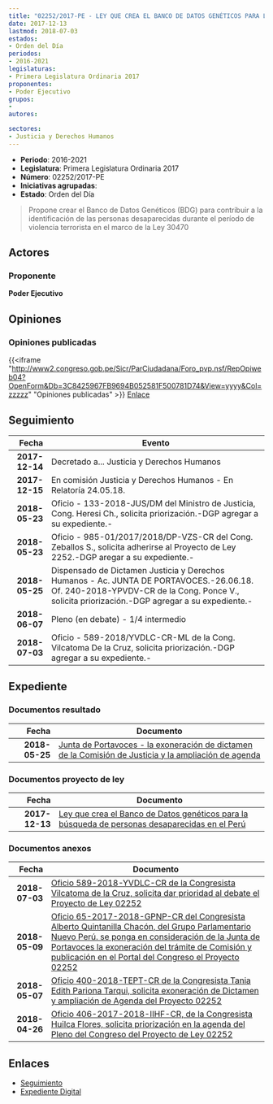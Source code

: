 ```yaml
---
title: "02252/2017-PE - LEY QUE CREA EL BANCO DE DATOS GENÉTICOS PARA LA BÚSQUEDA DE PERSONAS DESAPARECIDAS EN EL PERÚ"
date: 2017-12-13
lastmod: 2018-07-03
estados:
- Orden del Día
periodos:
- 2016-2021
legislaturas:
- Primera Legislatura Ordinaria 2017
proponentes:
- Poder Ejecutivo
grupos:
- 
autores:

sectores:
- Justicia y Derechos Humanos
---
```

- **Periodo**: 2016-2021
- **Legislatura**: Primera Legislatura Ordinaria 2017
- **Número**: 02252/2017-PE
- **Iniciativas agrupadas**: 
- **Estado**: Orden del Día

> Propone crear el Banco de Datos Genéticos (BDG) para contribuir a la identificación de las personas desaparecidas durante el período de violencia terrorista en el marco de la Ley 30470


## Actores

### Proponente

**Poder Ejecutivo**

## Opiniones

### Opiniones publicadas

{{<iframe "http://www2.congreso.gob.pe/Sicr/ParCiudadana/Foro_pvp.nsf/RepOpiweb04?OpenForm&Db=3C8425967FB9694B052581F500781D74&View=yyyy&Col=zzzzz" "Opiniones publicadas" >}}
[Enlace](http://www2.congreso.gob.pe/Sicr/ParCiudadana/Foro_pvp.nsf/RepOpiweb04?OpenForm&Db=3C8425967FB9694B052581F500781D74&View=yyyy&Col=zzzzz)


## Seguimiento

| Fecha | Evento |
|------:|--------|
| **2017-12-14** | Decretado a... Justicia y Derechos Humanos |
| **2017-12-15** | En comisión Justicia y Derechos Humanos - En Relatoría 24.05.18. |
| **2018-05-23** | Oficio - 133-2018-JUS/DM del Ministro de Justicia, Cong. Heresi Ch., solicita priorización.-DGP agregar a su expediente.- |
| **2018-05-23** | Oficio - 985-01/2017/2018/DP-VZS-CR del Cong. Zeballos S., solicita adherirse al Proyecto de Ley 2252.-DGP aregar a su expediente.- |
| **2018-05-25** | Dispensado de Dictamen Justicia y Derechos Humanos - Ac. JUNTA DE PORTAVOCES.-26.06.18. Of. 240-2018-YPVDV-CR de la Cong. Ponce V., solicita priorización.-DGP agregar a su expediente.- |
| **2018-06-07** | Pleno (en debate) - 1/4 intermedio |
| **2018-07-03** | Oficio - 589-2018/YVDLC-CR-ML de la Cong. Vilcatoma De la Cruz, solicita priorización.-DGP agregar a su expediente.- |

## Expediente

### Documentos resultado

| Fecha | Documento |
|------:|-----------|
| **2018-05-25** | [Junta de Portavoces - la exoneración de dictamen de la Comisión de Justicia y la ampliación de agenda](http://www.leyes.congreso.gob.pe/Documentos/2016_2021/Acuerdos/Junta_Portavoces/AJP0225220180525.pdf) |

### Documentos proyecto de ley

| Fecha | Documento |
|------:|-----------|
| **2017-12-13** | [Ley que crea el Banco de Datos genéticos para la búsqueda de personas desaparecidas en el Perú](http://www.leyes.congreso.gob.pe/Documentos/2016_2021/Proyectos_de_Ley_y_de_Resoluciones_Legislativas/PL0225220171213.pdf) |

### Documentos anexos

| Fecha | Documento |
|------:|-----------|
| **2018-07-03** | [Oficio 589-2018-YVDLC-CR de la Congresista Vilcatoma de la Cruz, solicita dar prioridad al debate el Proyecto de Ley 02252](http://www.leyes.congreso.gob.pe/Documentos/2016_2021/Oficios/Congresistas/OFICIO-589-2018-YVDLC-CR-ML.PDF) |
| **2018-05-09** | [Oficio 65-2017-2018-GPNP-CR del Congresista Alberto Quintanilla Chacón, del Grupo Parlamentario Nuevo Perú. se ponga en consideración de la Junta de Portavoces la exoneración del trámite de Comisión y publicación en el Portal del Congreso el Proyecto 02252](http://www.leyes.congreso.gob.pe/Documentos/2016_2021/Oficios/Grupos_Parlamentarios/OFICIO-65-2017-2018-GPNP-CR.pdf) |
| **2018-05-07** | [Oficio 400-2018-TEPT-CR de la Congresista Tania Edith Pariona Tarqui, solicita exoneración de Dictamen y ampliación de Agenda del Proyecto 02252](http://www.leyes.congreso.gob.pe/Documentos/2016_2021/Oficios/Congresistas/OFICIO-400-2018-TEPT-CR.pdf) |
| **2018-04-26** | [Oficio 406-2017-2018-IIHF-CR, de la Congresista Huilca Flores, solicita priorización en la agenda del Pleno del Congreso del Proyecto de Ley 02252](http://www.leyes.congreso.gob.pe/Documentos/2016_2021/Oficios/Congresistas/OFICIO-406-2017-2018-IIHF-CR.pdf) |

## Enlaces

- [Seguimiento](http://www2.congreso.gob.pe/Sicr/TraDocEstProc/CLProLey2016.nsf/f7fff46988ca05b1052578e100829cc7/a41fd8d41a36f06d052581f5006eaddf?OpenDocument)
- [Expediente Digital](http://www2.congreso.gob.pe/Sicr/TraDocEstProc/Expvirt_2011.nsf/visbusqptramdoc1621/02252?opendocument)

